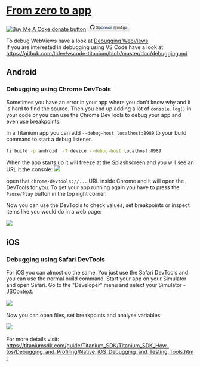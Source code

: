 # [From zero to app](https://fromzerotoapp.com)

<span class="badge-buymeacoffee"><a href="https://www.buymeacoffee.com/miga" title="donate"><img src="https://img.shields.io/badge/buy%20me%20a%20coke-donate-orange.svg" alt="Buy Me A Coke donate button" /></a></span> <a href="https://github.com/sponsors/m1ga"><img src="./images/gh_sponsor.png" title="Sponsor me"/></a>

To debug WebViews have a look at <a href="./debugging_webviews.md">Debugging WebViews</a>.<br/>
If you are interested in debugging using VS Code have a look at <a href="https://github.com/tidev/vscode-titanium/blob/master/doc/debugging.md">https://github.com/tidev/vscode-titanium/blob/master/doc/debugging.md</a>

## Android

### Debugging using Chrome DevTools

Sometimes you have an error in your app where you don't know why and it is hard to find the source. Then you end up adding a lot of `console.log()` in your code or you can use the Chrome DevTools to debug your app and even use breakpoints.

In a Titanium app you can add `--debug-host localhost:8989` to your build command to start a debug listener.

```bash
ti build -p android  -T device --debug-host localhost:8989
```

When the app starts up it will freeze at the Splashscreen and you will see an URL it the console:
<img src="images/chrome_1.png"/>

open that `chrome-devtools://...` URL inside Chrome and it will open the DevTools for you. To get your app running again you have to press the `Pause/Play` button in the top right corner.

Now you can use the DevTools to check values, set breakpoints or inspect items like you would do in a web page:

<img src="images/chrome_2.png"/>

## iOS

### Debugging using Safari DevTools

For iOS you can almost do the same. You just use the Safari DevTools and you can use the normal build command. Start your app on your Simulator and open Safari. Go to the "Developer" menu and select your Simulator - JSContext.  

<img src="images/safari_1.png"/><br/>

Now you can open files, set breakpoints and analyse variables:

<img src="images/safari_2.png"/><br/>

For more details visit: https://titaniumsdk.com/guide/Titanium_SDK/Titanium_SDK_How-tos/Debugging_and_Profiling/Native_iOS_Debugging_and_Testing_Tools.html
